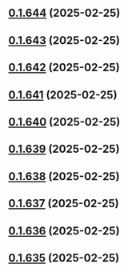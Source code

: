 ## [0.1.644](https://github.com/binary-braids/terraform-oracle/compare/v0.1.643...v0.1.644) (2025-02-25)



## [0.1.643](https://github.com/binary-braids/terraform-oracle/compare/v0.1.642...v0.1.643) (2025-02-25)



## [0.1.642](https://github.com/binary-braids/terraform-oracle/compare/v0.1.641...v0.1.642) (2025-02-25)



## [0.1.641](https://github.com/binary-braids/terraform-oracle/compare/v0.1.640...v0.1.641) (2025-02-25)



## [0.1.640](https://github.com/binary-braids/terraform-oracle/compare/v0.1.639...v0.1.640) (2025-02-25)



## [0.1.639](https://github.com/binary-braids/terraform-oracle/compare/v0.1.638...v0.1.639) (2025-02-25)



## [0.1.638](https://github.com/binary-braids/terraform-oracle/compare/v0.1.637...v0.1.638) (2025-02-25)



## [0.1.637](https://github.com/binary-braids/terraform-oracle/compare/v0.1.636...v0.1.637) (2025-02-25)



## [0.1.636](https://github.com/binary-braids/terraform-oracle/compare/v0.1.635...v0.1.636) (2025-02-25)



## [0.1.635](https://github.com/binary-braids/terraform-oracle/compare/v0.1.634...v0.1.635) (2025-02-25)




